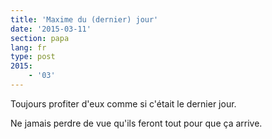 ```yaml
---
title: 'Maxime du (dernier) jour'
date: '2015-03-11'
section: papa
lang: fr
type: post
2015:
    - '03'
---
```


Toujours profiter d'eux comme si c'était le dernier jour.

Ne jamais perdre de vue qu'ils feront tout pour que ça arrive.
